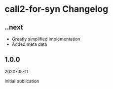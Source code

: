 # call2-for-syn Changelog

## ..next

* Greatly simplified implementation
* Added meta data

## 1.0.0

2020-05-11

Initial publication
